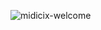 ![midicix-welcome](https://user-images.githubusercontent.com/94143634/231304291-2173947a-ba81-479b-9e4b-ce2bb026b133.svg)

